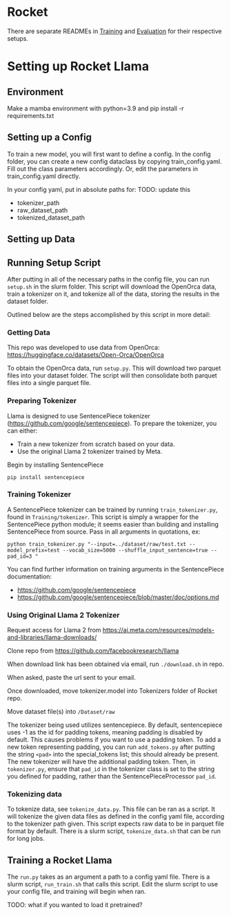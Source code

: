 # Rocket

There are separate READMEs in [Training](https://github.com/DRAGNLabs/Rocket/blob/main/Training/readme.md) and [Evaluation](https://github.com/DRAGNLabs/Rocket/blob/main/Evaluation/README_Eval.md) for their respective setups.

# Setting up Rocket Llama

## Environment

Make a mamba environment with python=3.9 and pip install -r requirements.txt

## Setting up a Config

To train a new model, you will first want to define a config. In the config folder, you can create a new config dataclass by copying train_config.yaml. Fill out the class parameters accordingly. Or, edit the parameters in train_config.yaml directly.

In your config yaml, put in absolute paths for: TODO: update this

- tokenizer_path
- raw_dataset_path
- tokenized_dataset_path

## Setting up Data

## Running Setup Script

After putting in all of the necessary paths in the config file, you can run ```setup.sh``` in the slurm folder. This script will download the OpenOrca data, train a tokenizer on it, and tokenize all of the data, storing the results in the dataset folder.

Outlined below are the steps accomplished by this script in more detail:

### Getting Data

This repo was developed to use data from OpenOrca: https://huggingface.co/datasets/Open-Orca/OpenOrca

To obtain the OpenOrca data, run ```setup.py```. This will download two parquet files into your dataset folder. The script will then consolidate both parquet files into a single parquet file.

### Preparing Tokenizer

Llama is designed to use SentencePiece tokenizer (https://github.com/google/sentencepiece). To prepare the tokenizer, you can either:

- Train a new tokenizer from scratch based on your data.
- Use the original Llama 2 tokenizer trained by Meta.

Begin by installing SentencePiece

```pip install sentencepiece```

### Training Tokenizer

A SentencePiece tokenizer can be trained by running `train_tokenizer.py`, found in `Training/tokenizer`. This script is simply a wrapper for the SentencePiece python module; it seems easier than building and installing SentencePiece from source. Pass in all arguments in quotations, ex:

```python train_tokenizer.py "--input=../dataset/raw/test.txt --model_prefix=test --vocab_size=5000 --shuffle_input_sentence=true --pad_id=3 "```

You can find further information on training arguments in the SentencePiece documentation: 
- https://github.com/google/sentencepiece
- https://github.com/google/sentencepiece/blob/master/doc/options.md

### Using Original Llama 2 Tokenizer

Request access for Llama 2 from https://ai.meta.com/resources/models-and-libraries/llama-downloads/

Clone repo from https://github.com/facebookresearch/llama

When download link has been obtained via email, run `./download.sh` in repo.

When asked, paste the url sent to your email.

Once downloaded, move tokenizer.model into Tokenizers folder of Rocket repo.

Move dataset file(s) into `/Dataset/raw`

The tokenizer being used utilizes sentencepiece. By default, sentencepiece uses -1 as the id for padding tokens, meaning padding is disabled by default. This causes problems if you want to use a padding token. To add a new token representing padding, you can run `add_tokens.py` after putting the string `<pad>` into the special_tokens list; this should already be present. The new tokenizer will have the additional padding token. Then, in `tokenizer.py`, ensure that `pad_id` in the tokenizer class is set to the string you defined for padding, rather than the SentencePieceProcessor `pad_id`.

### Tokenizing data
To tokenize data, see `tokenize_data.py`. This file can be ran as a script. It will tokenize the given data files as defined in the config yaml file, according to the tokenizer path given. This script expects raw data to be in parquet file format by default. There is a slurm script, ```tokenize_data.sh``` that can be run for long jobs.

## Training a Rocket Llama

The `run.py` takes as an argument a path to a config yaml file. There is a slurm script, ```run_train.sh``` that calls this script. Edit the slurm script to use your config file, and training will begin when ran.

TODO: what if you wanted to load it pretrained?
